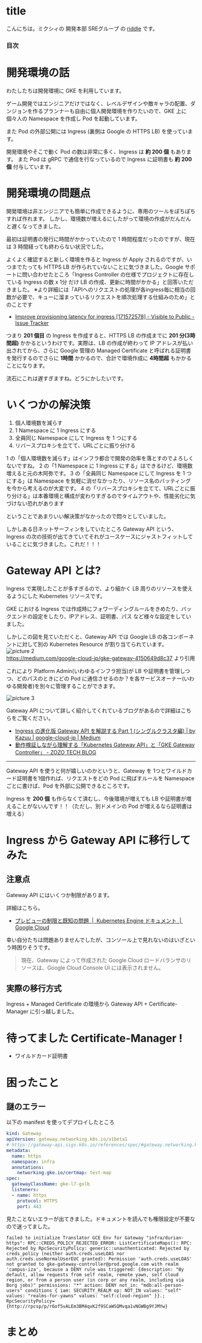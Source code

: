 # title

こんにちは。ミクシィの 開発本部 SREグループ の [riddle](https://twitter.com/riddle_tec) です。

### 目次
# 開発環境の話

わたしたちは開発環境に GKE を利用しています。

ゲーム開発ではエンジニアだけではなく、レベルデザインや敵キャラの配置、ダンジョンを作るプランナーも自由に個人開発環境を作りたいので、GKE 上に個々人の Namespace を作成し Pod を起動しています。

また Pod の外部公開には Ingress (裏側は Google の HTTPS LB) を使っています。

開発環境やそこで動く Pod の数は非常に多く、Ingress は **約 200 個** もあります。
また Pod は gRPC で通信を行なっているので Ingress に証明書も **約 200 個** 付与しています。

# 開発環境の問題点

開発環境は非エンジニアでも簡単に作成できるように、専用のツールをぽちぽちすれば作れます。
しかし、環境数が増えるにしたがって環境の作成がだんだんと遅くなってきました。

最初は証明書の発行に時間がかかっていたので 1 時間程度だったのですが、現在は 3 時間経っても終わらない状況でした。

よくよく確認すると新しく環境を作ると Ingress が Apply されるのですが、いつまでたっても HTTPS LB が作られていないことに気づきました。Google サポートに問い合わせたところ「Ingress Controller の仕様でプロジェクトに存在している Ingress の数 x 1分 だけ LB の作成、更新に時間がかかる」と回答いただきました。
※より詳細には「APIへのリクエストの処理が各ingress毎に相当の回数が必要で、キューに溜まっているリクエストを順次処理する仕組みのため」とのことです

- [Improve provisioning latency for ingress [171572578] - Visible to Public - Issue Tracker](https://issuetracker.google.com/issues/171572578)

つまり **201 個目** の Ingress を作成すると、HTTPS LB の作成までに **201 分(3時間超)** かかるというわけです。実際は、LB の作成が終わって IP アドレスが払い出されてから、さらに Google 管理の Managed Certificate と呼ばれる証明書を発行するのでさらに **1時間** かかるので、合計で環境作成に **4時間超** もかかることになります。

流石にこれは遅すぎますね。どうにかしたいです。

# いくつかの解決策

1. 個人環境数を減らす
2. 1 Namespace に 1 Ingress にする
3. 全員同じ Namespace にして Ingress を 1 つにする
4. リバースプロキシを立てて、URLごとに振り分ける

1 の「個人環境数を減らす」はインフラ都合で開発の効率を落とすのでよろしくないですね。
2 の「1 Namespace に 1 Ingress にする」はできるけど、環境数増えると元の木阿弥です。
3 の「全員同じ Namespace にして Ingress を 1 つにする」は Namespace を気軽に消せなかったり、リソース名のバッティングを今から考えるのが大変です。
4 の「リバースプロキシを立てて、URLごとに振り分ける」は本番環境と構成が変わりすぎるのでタイムアウトや、性能劣化に気づけない恐れがあります

ということであまりいい解決策がなかったので悶々としていました。

しかしある日ネットサーフィンをしていたところ Gateway API という、 Ingress の次の技術が出てきていてそれがユースケースにジャストフィットしていることに気づきました。これだ！！！

# Gateway API とは?

Ingress で実現したことが多すぎるので、より細かく LB 周りのリソースを使えるようにした Kubernetes リソースです。

GKE における Ingress では作成時にフォワーディングルールをきめたり、バックエンドの設定をしたり、IPアドレス、証明書、パス など様々な設定をしていました。

しかしこの図を見ていただくと、Gateway API では Google LB の各コンポーネントに対して別の Kubernetes Resource が割り当てられています。
![picture 2](images/6e0b09626d5e36ef5edec16bd99fe400f7a908e91d755a1031fe21139e773114.png)  
https://medium.com/google-cloud-jp/gke-gateway-4150649d8c37 より引用

これにより Platform Admin(いわゆるインフラ担当)が LB や証明書を管理しつつ、どのパスのときにどの Pod に通信させるのか？を各サービスオーナー(いわゆる開発者)を別々に管理することができます。

![picture 3](images/9a5278cf3aab0d3485ef4b0a05d227b8a555663272323fd2b56b161b7773a959.png)  


Gateway API について詳しく紹介してくれているブログがあるので詳細はこちらをご覧ください。
- [Ingress の進化版 Gateway API を解説する Part 1 (シングルクラスタ編) | by Kazuu | google-cloud-jp | Medium](https://medium.com/google-cloud-jp/gke-gateway-4150649d8c37)
- [動作検証しながら理解する「Kubernetes Gateway API」と「GKE Gateway Controller」 - ZOZO TECH BLOG](https://techblog.zozo.com/entry/gke-controller-verification#%E5%88%A9%E7%82%B91%E3%83%AB%E3%83%BC%E3%83%86%E3%82%A3%E3%83%B3%E3%82%B0%E3%81%AE%E8%A8%AD%E5%AE%9A%E3%81%AB%E5%BF%85%E8%A6%81%E6%9C%80%E5%B0%8F%E9%99%90%E3%81%AA%E6%A8%A9%E9%99%90%E3%82%92RBAC%E3%81%A7%E4%BB%98%E4%B8%8E%E3%81%A7%E3%81%8D%E3%82%8B)

---

Gateway API を使うと何が嬉しいのかというと、Gateway を 1つとワイルドカード証明書を1個作れば、リクエストをどの Pod に飛ばすルールを Namespace ごとに書けば、Pod を外部に公開できるところです。

Ingress を **200 個** も作らなくて済むし、今後環境が増えても LB や証明書が増えることがないんです！！（ただし、別ドメインの Pod が増えるなら証明書は増える）

# Ingress から Gateway API に移行してみた
## 注意点

Gateway API にはいくつか制限があります。

詳細はこちら。

- [プレビューの制限と既知の問題  |  Kubernetes Engine ドキュメント  |  Google Cloud](https://cloud.google.com/kubernetes-engine/docs/how-to/deploying-gateways?hl=ja#limitations)

幸い自分たちは問題ありませんでしたが、コンソール上で見れないのはいざという時困りそうです。

> 現在、Gateway によって作成された Google Cloud ロードバランサのリソースは、Google Cloud Console UI には表示されません。

## 実際の移行方式

Ingress + Managed Certificate の環境から
Gateway API + Certificate-Manager に引っ越しました。

# 待ってました Certificate-Manager !

- ワイルドカード証明書

# 困ったこと
## 謎のエラー

以下の manifest を使ってデプロイしたところ

```yaml
kind: Gateway
apiVersion: gateway.networking.k8s.io/v1beta1
# https://gateway-api.sigs.k8s.io/references/spec/#gateway.networking.k8s.io/v1beta1.Gateway
metadata:
  name: https
  namespace: infra
  annotations:
    networking.gke.io/certmap: test-map
spec:
  gatewayClassName: gke-l7-gxlb
  listeners:
  - name: https
    protocol: HTTPS
    port: 443
```

見たことないエラーが出てきました。ドキュメントを読んでも権限設定が不要なので迷ってました。

```
failed to initialize Translator GCE Env for Gateway "infra/durian-https": RPC::CREDS_POLICY_REJECTED_ERROR: ListCertificateMaps(): RPC: Rejected by RpcSecurityPolicy: generic::unauthenticated: Rejected by creds_policy (neither auth.creds.useLOAS nor auth.creds.useNormalUserEUC granted): Permission 'auth.creds.useLOAS' not granted to gke-gateway-controller@prod.google.com with realm 'campus-iza', because a DENY rule was triggered: {description: "By default, allow requests from self realm, remote yawn, self cloud region, or from a person user (in corp or any realm, including via Borg jobs)" permissions: "*" action: DENY not_in: "mdb:all-person-users" conditions { iam: SECURITY_REALM op: NOT_IN values: "self" values: "realms-for-yawns" values: "self:cloud-region" }}.; RpcSecurityPolicy={http://rpcsp/p/r6of5vALEm3BM4qxK2f9SCaWSQMvqa1vNGWBg9YJMYw}
```


# まとめ
